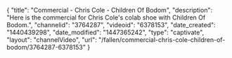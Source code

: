 {
    "title": "Commercial - Chris Cole - Children Of Bodom",
    "description": "Here is the commercial for Chris Cole's colab shoe with Children Of Bodom.",
    "channelid": "3764287",
    "videoid": "6378153",
    "date_created": "1440439298",
    "date_modified": "1447365242",
    "type": "captivate",
    "layout": "channelVideo",
    "url": "\/fallen\/commercial-chris-cole-children-of-bodom\/3764287-6378153"
}